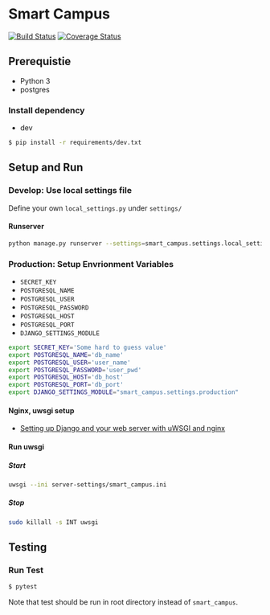 # Smart Campus

[![Build Status](https://travis-ci.org/rapirent/smart_campus.svg?branch=develop)](https://travis-ci.org/rapirent/smart_campus?branch=develop)
[![Coverage Status](https://coveralls.io/repos/github/rapirent/smart_campus/badge.svg?branch=develop)](https://coveralls.io/github/rapirent/smart_campus?branch=develop)

## Prerequistie
- Python 3
- postgres

### Install dependency

- dev

```sh
$ pip install -r requirements/dev.txt
```
## Setup and Run
### Develop: Use local settings file
Define your own `local_settings.py` under `settings/`
#### Runserver
```sh
python manage.py runserver --settings=smart_campus.settings.local_settings
```
### Production: Setup Envrionment Variables
- `SECRET_KEY`
- `POSTGRESQL_NAME`
- `POSTGRESQL_USER`
- `POSTGRESQL_PASSWORD`
- `POSTGRESQL_HOST`
- `POSTGRESQL_PORT`
- `DJANGO_SETTINGS_MODULE`

```sh
export SECRET_KEY='Some hard to guess value'
export POSTGRESQL_NAME='db_name'
export POSTGRESQL_USER='user_name'
export POSTGRESQL_PASSWORD='user_pwd'
export POSTGRESQL_HOST='db_host'
export POSTGRESQL_PORT='db_port'
export DJANGO_SETTINGS_MODULE="smart_campus.settings.production"
```
#### Nginx, uwsgi setup
- [Setting up Django and your web server with uWSGI and nginx](http://uwsgi-docs.readthedocs.io/en/latest/tutorials/Django_and_nginx.html)

#### Run uwsgi
##### Start
```sh
uwsgi --ini server-settings/smart_campus.ini
```

##### Stop
```sh
sudo killall -s INT uwsgi
```

## Testing

### Run Test
```sh
$ pytest
```

Note that test should be run in root directory instead of `smart_campus`.
